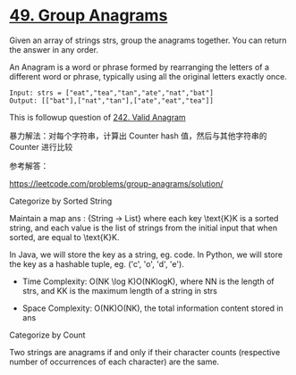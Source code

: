 # [49. Group Anagrams](https://leetcode.com/problems/group-anagrams/)

Given an array of strings strs, group the anagrams together. You can return the answer in any order.

An Anagram is a word or phrase formed by rearranging the letters of a different word or phrase, typically using all the original letters exactly once.

```
Input: strs = ["eat","tea","tan","ate","nat","bat"]
Output: [["bat"],["nat","tan"],["ate","eat","tea"]]
```

This is followup question of [242. Valid Anagram](https://leetcode.com/problems/valid-anagram/)

暴力解法：对每个字符串，计算出 Counter hash 值，然后与其他字符串的 Counter 进行比较

参考解答：

https://leetcode.com/problems/group-anagrams/solution/

Categorize by Sorted String

Maintain a map ans : {String -> List} where each key \text{K}K is a sorted string, and each value is the list of strings from the initial input that when sorted, are equal to \text{K}K.

In Java, we will store the key as a string, eg. code. In Python, we will store the key as a hashable tuple, eg. ('c', 'o', 'd', 'e').

- Time Complexity: O(NK \log K)O(NKlogK), where NN is the length of strs, and KK is the maximum length of a string in strs

- Space Complexity: O(NK)O(NK), the total information content stored in ans

Categorize by Count

Two strings are anagrams if and only if their character counts (respective number of occurrences of each character) are the same.